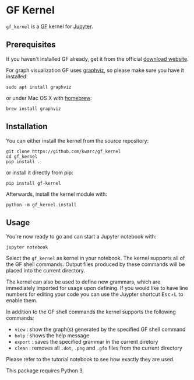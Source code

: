 GF Kernel
===========

`gf_kernel` is a [GF](https://www.grammaticalframework.org/) kernel for [Jupyter](https://jupyter.org/).

Prerequisites
-------------
If you haven't installed GF already, get it from the official [download website](https://www.grammaticalframework.org/download/index.html).


For graph visualization GF uses [graphviz](http://www.graphviz.org/), so please make sure you have it installed:
    
    sudo apt install graphviz

or under Mac OS X with [homebrew](https://brew.sh):

    brew install graphviz

Installation
------------

You can either install the kernel from the source repository: 

    git clone https://github.com/kwarc/gf_kernel
    cd gf_kernel
    pip install .

or install it directly from pip:

    pip install gf-kernel

Afterwards, install the kernel module with:

    python -m gf_kernel.install
    

Usage
-----
You're now ready to go and can start a Jupyter notebook with:

    jupyter notebook

Select the `gf_kernel` as kernel in your notebook.
The kernel supports all of the GF shell commands.
Output files produced by these commands will be placed into the current directory.

The kernel can also be used to define new grammars, which are immediately imported for usage upon defining.
If you would like to have line numbers for editing your code you can use the Juypter shortcut <kbd>Esc</kbd>+<kbd>L</kbd> to enable them. 

In addition to the GF shell commands the kernel supports the following commands:
- `view` : show the graph(s) generated by the specified GF shell command
- `help` : shows the help message
- `export` : saves the specified grammar in the current diretory
- `clean` : removes all `.dot`, `.png` and `.gfo` files from the current directory

Please refer to the tutorial notebook to see how exactly they are used.

This package requires Python 3.
